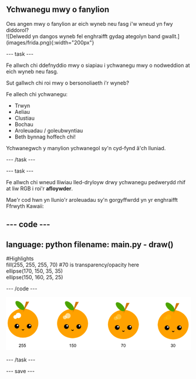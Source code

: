 ## Ychwanegu mwy o fanylion

<div style="display: flex; flex-wrap: wrap">
<div style="flex-basis: 200px; flex-grow: 1; margin-right: 15px;">
Oes angen mwy o fanylion ar eich wyneb neu fasg i'w wneud yn fwy diddorol? 
</div>
<div>
![Delwedd yn dangos wyneb fel enghraifft gydag ategolyn band gwallt.](images/frida.png){:width="200px"}
</div>
</div>

--- task ---

Fe allwch chi ddefnyddio mwy o siapiau i ychwanegu mwy o nodweddion at eich wyneb neu fasg.

Sut gallwch chi roi mwy o bersonoliaeth i'r wyneb?

Fe allech chi ychwanegu:

+ Trwyn
+ Aeliau
+ Clustiau
+ Bochau
+ Aroleuadau / goleubwyntiau
+ Beth bynnag hoffech chi!

Ychwanegwch y manylion ychwanegol sy'n cyd-fynd â'ch lluniad.

--- /task ---

--- task ---

Fe allwch chi wneud lliwiau lled-dryloyw drwy ychwanegu pedwerydd rhif at liw RGB i roi'r **afloywder**.

Mae'r cod hwn yn llunio'r aroleuadau sy'n gorgyffwrdd yn yr enghraifft Ffrwyth Kawaii:

--- code ---
---
language: python
filename: main.py - draw()
---

  #Highlights    
fill(255, 255, 255, 70) #70 is transparency/opacity here    
ellipse(170, 150, 35, 35)   
ellipse(150, 160, 25, 25)

--- /code ---

![Delwedd o Ffrwyth Kawaii gydag aroleuadau o wahanol afloywder: 30, 70, 150, 255. Mae'r gwerth isaf, 30, yn fwy afloyw, a 255 yn llai afloyw.](images/opacity.png)

--- /task ---

--- save ---
